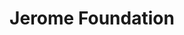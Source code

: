 ---
layout: project
title: Jerome Foundation
permalink: /projects/jeromefdn/
directlink: true
subhead: Website redesign, 2011
link: http://jeromefdn.org/
image: jeromefdn.jpg
excerpt: <p>This site features a database of Jerome grantees as well as grantee news and events. The site is easy for the Jerome Foundation staff to update and manage. I created the visual design and worked with another Drupal developer to build the grant application portion of the site.</p> 

---